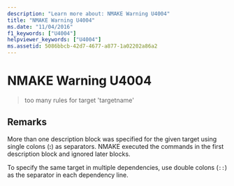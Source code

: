 ```yaml
---
description: "Learn more about: NMAKE Warning U4004"
title: "NMAKE Warning U4004"
ms.date: "11/04/2016"
f1_keywords: ["U4004"]
helpviewer_keywords: ["U4004"]
ms.assetid: 5086bbcb-42d7-4677-a877-1a02202a86a2
---
```

# NMAKE Warning U4004

> too many rules for target 'targetname'

## Remarks

More than one description block was specified for the given target using single colons (**:**) as separators. NMAKE executed the commands in the first description block and ignored later blocks.

To specify the same target in multiple dependencies, use double colons (`::`) as the separator in each dependency line.
